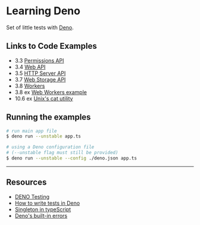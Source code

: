 # Learning Deno

Set of little tests with [Deno](https://deno.land/).

## Links to Code Examples

- 3.3 [Permissions API](./permission-api/readme.md)
- 3.4 [Web API](./web-platform-api/readme.md)
- 3.5 [HTTP Server API](./http-server-api/readme.md)
- 3.7 [Web Storage API](./web-storage-api/readme.md)
- 3.8 [Workers](./web-worker-api/readme.md)
- 3.8 ex [Web Workers example](./ex-web-workers/readme.md)
- 10.6 ex [Unix's cat utility](./ex-unix-cat/readme.md)

## Running the examples

```bash
# run main app file
$ deno run --unstable app.ts

# using a Deno configuration file
# (--unstable flag must still be provided)
$ deno run --unstable --config ./deno.json app.ts
```

---

## Resources

- [DENO Testing](https://deno.land/manual@main/testing)
- [How to write tests in Deno](https://dev.to/robdwaller/how-to-write-tests-in-deno-pen)
- [Singleton in typeScript](https://refactoring.guru/design-patterns/singleton/typescript/example)
- [Deno's built-in errors](https://medium.com/deno-the-complete-reference/denos-built-in-errors-e8de397c45b4)
